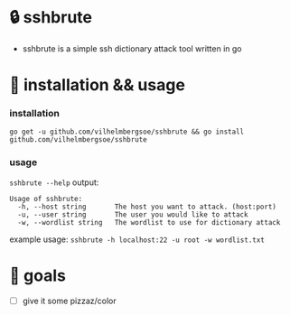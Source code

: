 # 🔒 sshbrute
* sshbrute is a simple ssh dictionary attack tool written in go

# 👷 installation && usage

### installation
`go get -u github.com/vilhelmbergsoe/sshbrute && go install github.com/vilhelmbergsoe/sshbrute`

### usage
`sshbrute --help`
output:
```
Usage of sshbrute:
  -h, --host string       The host you want to attack. (host:port)
  -u, --user string       The user you would like to attack
  -w, --wordlist string   The wordlist to use for dictionary attack
```
example usage: `sshbrute -h localhost:22 -u root -w wordlist.txt`

# 🥅 goals
* [ ] give it some pizzaz/color
